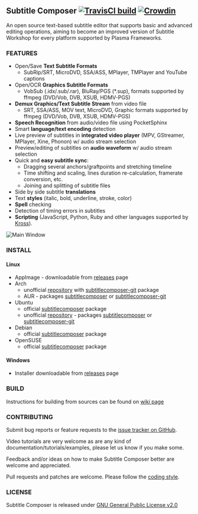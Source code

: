 ## Subtitle Composer [![TravisCI build](https://travis-ci.org/maxrd2/subtitlecomposer.svg?branch=master)](https://travis-ci.org/maxrd2/subtitlecomposer) [![Crowdin](https://d322cqt584bo4o.cloudfront.net/subtitlecomposer/localized.svg)](https://crowdin.com/project/subtitlecomposer)

An open source text-based subtitle editor that supports basic and advanced editing operations, aiming to become an improved version of Subtitle Workshop for every platform supported by Plasma Frameworks.

### FEATURES
  - Open/Save **Text Subtitle Formats**
    - SubRip/SRT, MicroDVD, SSA/ASS, MPlayer, TMPlayer and YouTube captions
  - Open/OCR **Graphics Subtitle Formats**
    - VobSub (.idx/.sub/.rar), BluRay/PGS (*.sup), formats supported by ffmpeg (DVD/Vob, DVB, XSUB, HDMV-PGS)
  - **Demux Graphics/Text Subtitle Stream** from video file
    - SRT, SSA/ASS, MOV text, MicroDVD, Graphic formats supported by ffmpeg (DVD/Vob, DVB, XSUB, HDMV-PGS)
  - **Speech Recognition** from audio/video file using PocketSphinx
  - Smart **language/text encoding** detection
  - Live preview of subtitles in **integrated video player** (MPV, GStreamer, MPlayer, Xine, Phonon) w/ audio stream selection
  - Preview/editing of subtitles on **audio waveform** w/ audio stream selection
  - Quick and **easy subtitle sync**:
    - Dragging several anchors/graftpoints and stretching timeline
    - Time shifting and scaling, lines duration re-calculation, framerate conversion, etc.
    - Joining and splitting of subtitle files
  - Side by side subtitle **translations**
  - Text **styles** (italic, bold, underline, stroke, color)
  - **Spell** checking
  - Detection of timing errors in subtitles
  - **Scripting** (JavaScript, Python, Ruby and other languages supported by [Kross](http://techbase.kde.org/Development/Tutorials/Kross-Tutorial)).

![Main Window](https://cdn.kde.org/screenshots/subtitlecomposer/mainwindow.png)

### INSTALL
#### Linux
  - AppImage - downloadable from [releases](https://github.com/maxrd2/subtitlecomposer/releases) page
  - Arch
    - unofficial [repository](https://wiki.archlinux.org/index.php/unofficial_user_repositories#subtitlecomposer) with [subtitlecomposer-git](https://smoothware.net/subtitlecomposer/x86_64/) package
    - AUR - packages [subtitlecomposer](https://aur.archlinux.org/packages/subtitlecomposer) or [subtitlecomposer-git](https://aur.archlinux.org/packages/subtitlecomposer-git)
  - Ubuntu
    - official [subtitlecomposer](https://packages.ubuntu.com/subtitlecomposer) package
    - unofficial [repository](https://launchpad.net/~subtitlecomposer) - packages [subtitlecomposer](https://launchpad.net/~subtitlecomposer/+archive/ubuntu/subtitlecomposer-git-stable) or [subtitlecomposer-git](https://code.launchpad.net/~subtitlecomposer/+archive/ubuntu/subtitlecomposer-git)
  - Debian
    - official [subtitlecomposer](https://packages.debian.org/subtitlecomposer) package
  - OpenSUSE
    - official [subtitlecomposer](https://software.opensuse.org/package/subtitlecomposer) package

#### Windows
  - Installer downloadable from [releases](https://github.com/maxrd2/subtitlecomposer/releases) page

### BUILD
Instructions for building from sources can be found on [wiki page](https://github.com/maxrd2/subtitlecomposer/wiki/Building-from-sources)

### CONTRIBUTING
Submit bug reports or feature requests to the [issue tracker on GitHub][bugs].

Video tutorials are very welcome as are any kind of documentation/tutorials/examples, please let us know if you make some.

Feedback and/or ideas on how to make Subtitle Composer better are welcome and appreciated.

Pull requests and patches are welcome. Please follow the [coding style](README.CodingStyle.md).

### LICENSE

Subtitle Composer is released under [GNU General Public License v2.0](LICENSE)


[bugs]: https://github.com/maxrd2/subtitlecomposer/issues "Issue Tracker"
[milestones]: https://github.com/maxrd2/subtitlecomposer/milestones "Milestones"
[coding style]: https://github.com/maxrd2/subtitlecomposer/blob/master/README.CodingStyle.md "Coding Style"
[authors]: https://github.com/maxrd2/subtitlecomposer/blob/master/AUTHORS "Authors / Contributors"

